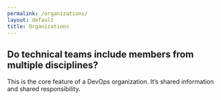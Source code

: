 ```yaml
---
permalink: /organizations/
layout: default
title: Organizations
---
```

## Do technical teams include members from multiple disciplines?

This is the core feature of a DevOps organization. It’s shared information and
shared responsibility.
